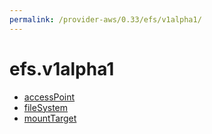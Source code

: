 ```yaml
---
permalink: /provider-aws/0.33/efs/v1alpha1/
---
```


# efs.v1alpha1



* [accessPoint](accessPoint.md)
* [fileSystem](fileSystem.md)
* [mountTarget](mountTarget.md)
